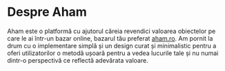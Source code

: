 # Despre Aham

Aham este o platformă cu ajutorul căreia revendici valoarea obiectelor pe care le ai într-un bazar online, bazarul tău preferat [aham.ro](https://aham.ro). Am pornit la drum cu o implementare simplă și un design curat și minimalistic pentru a oferi utilizatorilor o metodă ușoară pentru a vedea lucurile tale și nu numai dintr-o perspectivă ce reflectă adevărata valoare.